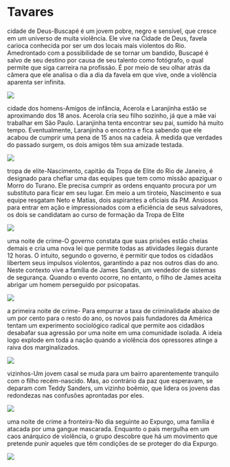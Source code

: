 # Tavares
cidade de Deus-Buscapé é um jovem pobre, negro e sensível, que cresce em um universo de muita violência. Ele vive na Cidade de Deus, favela carioca conhecida por ser um dos locais mais violentos do Rio. Amedrontado com a possibilidade de se tornar um bandido, Buscapé é salvo de seu destino por causa de seu talento como fotógrafo, o qual permite que siga carreira na profissão. É por meio de seu olhar atrás da câmera que ele analisa o dia a dia da favela em que vive, onde a violência aparenta ser infinita.

![](https://media1.tenor.com/m/w27xqWdj308AAAAd/city-of-god.gif)

cidade dos homens-Amigos de infância, Acerola e Laranjinha estão se aproximando dos 18 anos. Acerola cria seu filho sozinho, já que a mãe vai trabalhar em São Paulo. Laranjinha tenta encontrar seu pai, sumido há muito tempo. Eventualmente, Laranjinha o encontra e fica sabendo que ele acabou de cumprir uma pena de 15 anos na cadeia. À medida que verdades do passado surgem, os dois amigos têm sua amizade testada.

![](https://media1.tenor.com/m/p4qQReiz6wkAAAAd/city-of-god-benny.gif)

tropa de elite-Nascimento, capitão da Tropa de Elite do Rio de Janeiro, é designado para chefiar uma das equipes que tem como missão apaziguar o Morro do Turano. Ele precisa cumprir as ordens enquanto procura por um substituto para ficar em seu lugar. Em meio a um tiroteio, Nascimento e sua equipe resgatam Neto e Matias, dois aspirantes a oficiais da PM. Ansiosos para entrar em ação e impressionados com a eficiência de seus salvadores, os dois se candidatam ao curso de formação da Tropa de Elite

![](https://media1.tenor.com/m/ANSijm4FQhEAAAAd/joe-cool-xbox.gif)

uma noite de crime-O governo constata que suas prisões estão cheias demais e cria uma nova lei que permite todas as atividades ilegais durante 12 horas. O intuito, segundo o governo, é permitir que todos os cidadãos libertem seus impulsos violentos, garantindo a paz nos outros dias do ano. Neste contexto vive a família de James Sandin, um vendedor de sistemas de segurança. Quando o evento ocorre, no entanto, o filho de James aceita abrigar um homem perseguido por psicopatas.

![](https://media1.tenor.com/m/RjnXpwPJpZ0AAAAd/peronia1-peronia.gif)

a primeira noite de crime- Para empurrar a taxa de criminalidade abaixo de um por cento para o resto do ano, os novos pais fundadores da América tentam um experimento sociológico radical que permite aos cidadãos desabafar sua agressão por uma noite em uma comunidade isolada. A ideia logo explode em toda a nação quando a violência dos opressores atinge a raiva dos marginalizados.

![](https://media1.tenor.com/m/AXnhEW_7mKcAAAAd/purga-la-noche-de-las-bestias.gif)

vizinhos-Um jovem casal se muda para um bairro aparentemente tranquilo com o filho recém-nascido. Mas, ao contrário da paz que esperavam, se deparam com Teddy Sanders, um vizinho boêmio, que lidera os jovens das redondezas nas confusões aprontadas por eles.

![](https://media.tenor.com/mtOh4Uo449gAAAAM/neighbors-rose.gif)

uma noite de crime a fronteira-No dia seguinte ao Expurgo, uma família é atacada por uma gangue mascarada. Enquanto o país mergulha em um caos anárquico de violência, o grupo descobre que há um movimento que pretende punir aqueles que têm condições de se proteger do dia Expurgo.

![](https://media.tenor.com/_Ysr0DFFa8kAAAAM/thats-how-we-feel-the-forever-purge.gif)
